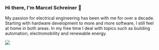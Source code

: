 ### Hi there, I'm Marcel Schreiner 👋

<!--
**marcelschreiner/marcelschreiner** is a ✨ _special_ ✨ repository because its `README.md` (this file) appears on your GitHub profile.

Here are some ideas to get you started:

- 🔭 I’m currently working on ...
- 🌱 I’m currently learning ...
- 👯 I’m looking to collaborate on ...
- 🤔 I’m looking for help with ...
- 💬 Ask me about ...
- 📫 How to reach me: ...
- 😄 Pronouns: ...
- ⚡ Fun fact: ...
-->

My passion for electrical engineering has been with me for over a decade. Starting with hardware development to more and more software, I still feel at home in both areas. In my free time I deal with topics such as building automation, electromobility and renewable energy.

![](https://komarev.com/ghpvc/?username=marcelschreiner)
